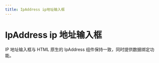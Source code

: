 ```yaml
---
title: IpAddress ip地址输入框
---
```


# IpAddress ip 地址输入框

<div>IP 地址输入框与 HTML 原生的 IpAddress 组件保持一致，同时提供数据绑定功能。</div>
